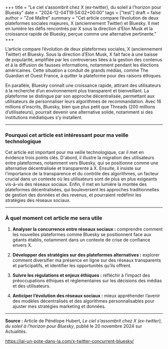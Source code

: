 +++
title = "Le ciel s’assombrit chez X (ex-twitter), du soleil à l’horizon pour Bluesky"
date = "2024-12-04T19:54:02+00:00"
tags = ["test"]
draft = false
author = "Zoé Maître"
summary = "Cet article compare l’évolution de deux plateformes sociales majeures, X (anciennement Twitter) et Bluesky. Il met en lumière les défis rencontrés par X sous la direction d’Elon Musk et la croissance rapide de Bluesky, perçue comme une alternative pertinente."
+++


L’article compare l’évolution de deux plateformes sociales, X (anciennement Twitter) et Bluesky. Sous la direction d’Elon Musk, X fait face à une baisse de popularité, amplifiée par les controverses liées à la gestion des contenus et à la diffusion de fausses informations, notamment pendant les élections américaines. Cette situation a conduit de grands médias, comme The Guardian et Ouest France, à quitter la plateforme pour des raisons éthiques.

En parallèle, Bluesky connaît une croissance rapide, attirant des utilisateurs à la recherche d’un environnement plus transparent et bienveillant. La plateforme se distingue par son approche décentralisée, permettant aux utilisateurs de personnaliser leurs algorithmes de recommandation. Avec 16 millions d’inscrits, Bluesky, bien que plus petit que Threads (200 millions d’utilisateurs), pourrait devenir une alternative solide, notamment si des institutions médiatiques s’y installent.

---

### Pourquoi cet article est intéressant pour ma veille technologique

Cet article est important pour ma veille technologique, car il met en évidence trois points clés. D'abord, il illustre la migration des utilisateurs entre plateformes, notamment vers Bluesky, qui se positionne comme une alternative décentralisée et transparente à X. Ensuite, il insiste sur l'importance de la transparence et du contrôle des algorithmes, un facteur crucial dans un contexte où les utilisateurs sont de plus en plus exigeants vis-à-vis des réseaux sociaux. Enfin, il met en lumière la montée des plateformes décentralisées, qui bouleversent les approches traditionnelles de gestion des données et des revenus, et pourraient redéfinir les stratégies des réseaux sociaux.

---

### À quel moment cet article me sera utile

1. **Analyser la concurrence entre réseaux sociaux :** comprendre comment les nouvelles plateformes comme Bluesky se positionnent face aux géants établis, notamment dans un contexte de crise de confiance envers X.

2. **Développer des stratégies sur des plateformes alternatives :** explorer comment diversifier ma présence en ligne sur des réseaux transparents et participatifs, et identifier les opportunités qu’ils offrent.

3. **Suivre les régulations et enjeux éthiques :** réfléchir à l’impact des préoccupations éthiques et réglementaires sur les décisions des médias et des utilisateurs.

4. **Anticiper l’évolution des réseaux sociaux :** mieux appréhender l’avenir des modèles décentralisés et des algorithmes personnalisables pour ajuster mes stratégies marketing et données.

---

**Source :** Article de Pénélope Hubert, *Le ciel s’assombrit chez X (ex-twitter), du soleil à l’horizon pour Bluesky*, publié le 20 novembre 2024 sur Actualités.

https://jai-un-pote-dans-la.com/x-twitter-concurrent-bluesky/
